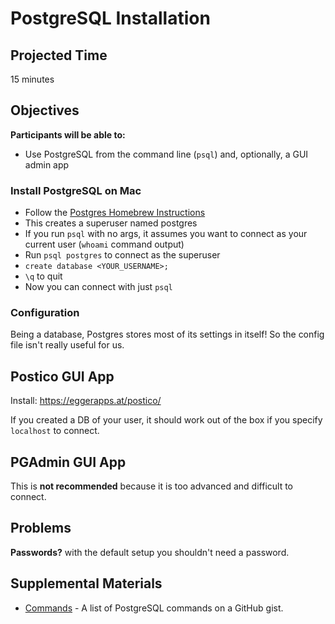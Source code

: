 # PostgreSQL Installation

## Projected Time

15 minutes

## Objectives

**Participants will be able to:**

- Use PostgreSQL from the command line (`psql`) and, optionally, a GUI admin app

### Install PostgreSQL on Mac

- Follow the [Postgres Homebrew Instructions](https://wiki.postgresql.org/wiki/Homebrew)
- This creates a superuser named postgres
- If you run `psql` with no args, it assumes you want to connect as your current user (`whoami` command output)
- Run `psql postgres` to connect as the superuser
- `create database <YOUR_USERNAME>;`
- `\q` to quit
- Now you can connect with just `psql`

### Configuration

Being a database, Postgres stores most of its settings in itself! So the config file isn't really useful for us.

## Postico GUI App

Install: https://eggerapps.at/postico/

If you created a DB of your user, it should work out of the box if you specify `localhost` to connect.

## PGAdmin GUI App

This is **not recommended** because it is too advanced and difficult to connect.

## Problems

**Passwords?** with the default setup you shouldn't need a password.

## Supplemental Materials

- [Commands](https://gist.github.com/Kartones/dd3ff5ec5ea238d4c546) - A list of PostgreSQL commands on a GitHub gist.
